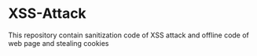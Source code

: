 # XSS-Attack
This repository contain sanitization code of XSS attack and offline code of web page and stealing cookies

